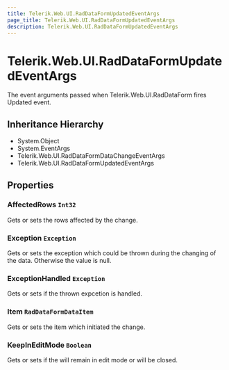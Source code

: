 ```yaml
---
title: Telerik.Web.UI.RadDataFormUpdatedEventArgs
page_title: Telerik.Web.UI.RadDataFormUpdatedEventArgs
description: Telerik.Web.UI.RadDataFormUpdatedEventArgs
---
```


# Telerik.Web.UI.RadDataFormUpdatedEventArgs

The event arguments passed when Telerik.Web.UI.RadDataForm fires Updated event.

## Inheritance Hierarchy

* System.Object
* System.EventArgs
* Telerik.Web.UI.RadDataFormDataChangeEventArgs
* Telerik.Web.UI.RadDataFormUpdatedEventArgs

## Properties

###  AffectedRows `Int32`

Gets or sets the rows affected by the change.

###  Exception `Exception`

Gets or sets the exception which could be thrown during the changing of the data.
            Otherwise the value is null.

###  ExceptionHandled `Exception`

Gets or sets if the thrown expcetion is handled.

###  Item `RadDataFormDataItem`

Gets or sets the 
            item which initiated the change.

###  KeepInEditMode `Boolean`

Gets or sets if the  will remain in
            edit mode or will be closed.

